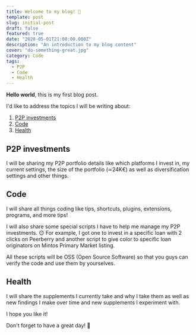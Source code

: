 ```yaml
---
title: Welcome to my blog! 🤗
template: post
slug: initial-post
draft: false
featured: true
date: "2020-05-01T21:00:00.000Z"
description: "An introduction to my blog content"
cover: "do-something-great.jpg"
category: Code
tags:
  - P2P
  - Code
  - Health
---
```


**Hello world**, this is my first blog post.

I'd like to address the topics I will be writing about:

1.  [P2P investments](#p2p-investments)
2.  [Code](#code)
3.  [Health](#health)

## P2P investments

I will be sharing my P2P portfolio details like which platforms I invest in, my current settings, the size of the portfolio (≃24K€) as well as diversification settings and other things.

<!-- [Investments category](https://blog.rodrigograca.com/categories/investments/) -->

## Code

I will share all things coding like tips, shortcuts, plugins, extensions, programs, and more tips!

I will also share some special scripts I have to help me manage my P2P investments. 😉 For example, I got one to invest in a specific loan with 2 clicks on Peerberry and another script to give color to specific loan originators on Mintos Primary Market listing.

All these scripts will be OSS (Open Source Software) so that you guys can verify the code and use them by yourselves.

## Health

I will share the supplements I currently take and why I take them as well as new findings I make over time and new supplements I experiment with.

I hope you like it!

Don't forget to have a great day! 🤗
